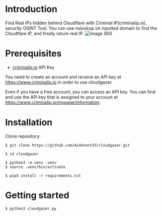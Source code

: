 # Introduction
Find Real IPs hidden behind Cloudflare with Criminal IP(criminalip.io), security OSINT Tool. You can use nslookup on inputted domain to find the Cloudflare IP, and finally return real IP.
![image (60)](https://user-images.githubusercontent.com/120071708/211283578-f5e9970d-9bd7-4d4c-9dd7-1520d6a00624.png)


# Prerequisites  
  * [criminalip.io](https://www.criminalip.io/)  API Key

You need to create an account and receive an API key at https://www.criminalip.io in order to use cloudgazer.

Even if you have a free account, you can access an API key. You can find and use the API key that is assigned to your account at https://www.criminalip.io/mypage/information.

  

# Installation  

Clone repository:  

```  
$ git clone https://github.com/Aidennnn33/cloudgazer.git  
```

```  
$ cd cloudgazer 
```

```  
$ python3 -m venv .venv  
$ source .venv/bin/activate  
```

```  
$ pip3 install -r requirements.txt  
```

  

# Getting started  

```
$ python3 cloudgazer.py
```
